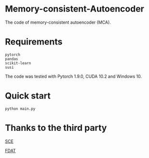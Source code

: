 # Memory-consistent-Autoencoder
The code of memory-consistent autoencoder (MCA).

# Requirements
~~~
pytorch
pandas
scikit-learn
susi
~~~
The code was tested with Pytorch 1.9.0, CUDA 10.2 and Windows 10.  </br>

# Quick start
```shell
python main.py
```

# Thanks to the third party
[SCE](https://github.com/htz-ecust/Semantic-consistent-Embedding)

[FDAT](https://github.com/LiangjunFeng/Industrial_ZSL)

